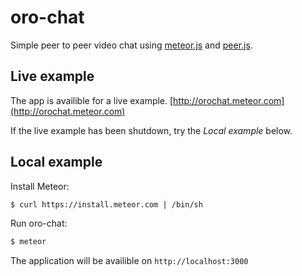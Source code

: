 oro-chat
========

Simple peer to peer video chat using [meteor.js](https://www.meteor.com/) and [peer.js](http://peerjs.com/).

Live example
------------

The app is availible for a live example.
[http://orochat.meteor.com](http://orochat.meteor.com)   

If the live example has been shutdown, try the *Local example* below.

Local example
-------------

Install Meteor:

```sh
$ curl https://install.meteor.com | /bin/sh
```

Run oro-chat:

```sh
$ meteor
```

The application will be availible on `http://localhost:3000`